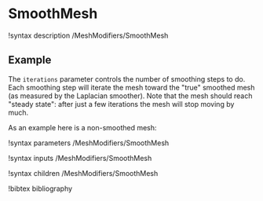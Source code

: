# SmoothMesh

!syntax description /MeshModifiers/SmoothMesh

## Example

The `iterations` parameter controls the number of smoothing steps to do.  Each smoothing step will iterate the mesh toward the "true" smoothed mesh (as measured by the Laplacian smoother).  Note that the mesh should reach "steady state": after just a few iterations the mesh will stop moving by much.

As an example here is a non-smoothed mesh:

!syntax parameters /MeshModifiers/SmoothMesh

!syntax inputs /MeshModifiers/SmoothMesh

!syntax children /MeshModifiers/SmoothMesh

!bibtex bibliography
